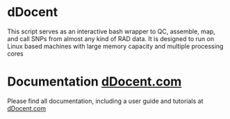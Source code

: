 dDocent
=======

This script serves as an interactive bash wrapper to QC, assemble, map, and call SNPs from almost any kind of RAD data.  It is designed to run on Linux based machines with large memory capacity and multiple processing cores


# Documentation [dDocent.com](ddocent.com)

Please find all documentation, including a user guide and tutorials at [dDocent.com](ddocent.com)
